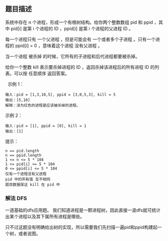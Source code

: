 ## 题目描述
系统中存在 n 个进程，形成一个有根树结构。给你两个整数数组 pid 和 ppid ，其中 pid[i] 是第 i 个进程的 ID ，ppid[i] 是第 i 个进程的父进程 ID 。

每一个进程只有 一个父进程 ，但是可能会有 一个或者多个子进程 。只有一个进程的 ppid[i] = 0 ，意味着这个进程 没有父进程 。

当一个进程 被杀掉 的时候，它所有的子进程和后代进程都要被杀掉。

给你一个整数 kill 表示要杀掉​​进程的 ID ，返回杀掉该进程后的所有进程 ID 的列表。可以按 任意顺序 返回答案。

 
示例 1：
```
输入：pid = [1,3,10,5], ppid = [3,0,5,3], kill = 5
输出：[5,10]
解释：涂为红色的进程是应该被杀掉的进程。
```
示例 2：
```
输入：pid = [1], ppid = [0], kill = 1
输出：[1]
```

提示：
```
n == pid.length
n == ppid.length
1 <= n <= 5 * 104
1 <= pid[i] <= 5 * 104
0 <= ppid[i] <= 5 * 104
仅有一个进程没有父进程
pid 中的所有值 互不相同
题目数据保证 kill 在 pid 中
```

### 解法 DFS
一道基础的dfs应用题。
我们知道进程是一颗进程树，因此直接一波dfs就可统计出某个进程以及其下属所有进程是哪些。

只不过这题没有明确给出树的实现，所以需要我们先扫描一遍pid和ppid构建起一个树，或者说图。